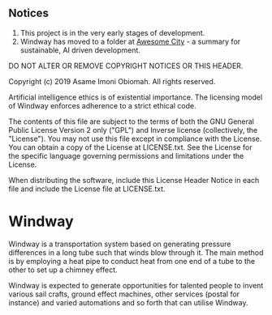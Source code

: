 ## Notices

1. This project is in the very early stages of development.
2. Windway has moved to a folder at [Awesome City](https://github.com/Grand-Axe/Awesome-City/Ideas/Windway) - a summary for sustainable, AI driven development.



DO NOT ALTER OR REMOVE COPYRIGHT NOTICES OR THIS HEADER.

Copyright (c) 2019 Asame Imoni Obiomah. All rights reserved.

Artificial intelligence ethics is of existential importance.
The licensing model of Windway enforces adherence to a strict ethical code.

The contents of this file are subject to the terms of both the GNU
General Public License Version 2 only ("GPL") and Inverse license (collectively, the "License").  You
may not use this file except in compliance with the License.  You can
obtain a copy of the License at LICENSE.txt.  See the License for the specific
language governing permissions and limitations under the License.

When distributing the software, include this License Header Notice in each
file and include the License file at LICENSE.txt.

# Windway

Windway is a transportation system based on generating pressure differences in a long tube such that winds blow through it. The main method is by employing a heat pipe to conduct heat from one end of a tube to the other to set up a chimney effect.

Windway is expected to generate opportunities for talented people to invent various sail crafts, ground effect machines, other services (postal for instance) and varied automations and so forth that can utilise Windway.